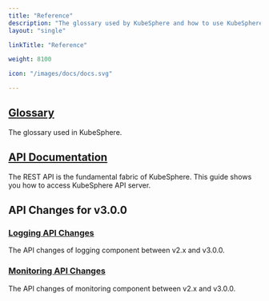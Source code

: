```yaml
---
title: "Reference"
description: "The glossary used by KubeSphere and how to use KubeSphere API to build your own application"
layout: "single"

linkTitle: "Reference"

weight: 8100

icon: "/images/docs/docs.svg"

---
```


## [Glossary](../api-reference/glossary/)

The glossary used in KubeSphere.

## [API Documentation](../api-reference/api-docs)

The REST API is the fundamental fabric of KubeSphere. This guide shows you how to access KubeSphere API server.

## API Changes for v3.0.0

### [Logging API Changes](../api-reference/api-changes/logging/)

The API changes of logging component between v2.x and v3.0.0.

### [Monitoring API Changes](../api-reference/api-changes/monitoring/)

The API changes of monitoring component between v2.x and v3.0.0.
